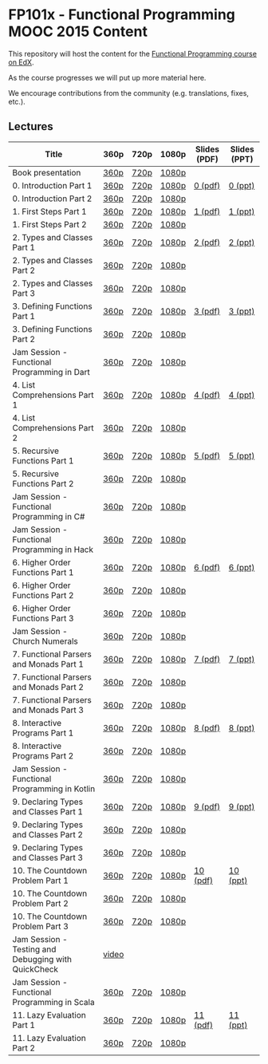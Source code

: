 # FP101x - Functional Programming MOOC 2015 Content

This repository will host the content for the [Functional Programming course on EdX](https://www.edx.org/course/introduction-functional-programming-delftx-fp101x-0).

As the course progresses we will put up more material here.

We encourage contributions from the community (e.g. translations, fixes, etc.).


Lectures
--------

| Title            | 360p | 720p | 1080p | Slides (PDF) | Slides (PPT) |
|------------------|------|------|-------|-------|-------|
| Book presentation | [360p](http://delftxdownloads.tudelft.nl/FP101x-FunctionalProgramming/Week1/FP101x-BookPresentation-ProgrammingInHaskell-video.360.mp4) | [720p](http://delftxdownloads.tudelft.nl/FP101x-FunctionalProgramming/Week1/FP101x-BookPresentation-ProgrammingInHaskell-video.720.mp4) | [1080p](http://delftxdownloads.tudelft.nl/FP101x-FunctionalProgramming/Week1/FP101x-BookPresentation-ProgrammingInHaskell-video.mp4) | | |
| 0. Introduction Part 1 | [360p](http://delftxdownloads.tudelft.nl/FP101x-FunctionalProgramming/Week0/FP101x-chapter0-part1-video.360.mp4) | [720p](http://delftxdownloads.tudelft.nl/FP101x-FunctionalProgramming/Week0/FP101x-chapter0-part1-video.720.mp4) | [1080p](http://delftxdownloads.tudelft.nl/FP101x-FunctionalProgramming/Week0/FP101x-chapter0-part1-video.mp4) | [0 (pdf)](slides/Chapter0.pdf) | [0 (ppt)](slides/Chapter0.pptx) |  
| 0. Introduction Part 2 | [360p](http://delftxdownloads.tudelft.nl/FP101x-FunctionalProgramming/Week0/FP101x-chapter0-part2-video.360.mp4) | [720p](http://delftxdownloads.tudelft.nl/FP101x-FunctionalProgramming/Week0/FP101x-chapter0-part2-video.720.mp4) | [1080p](http://delftxdownloads.tudelft.nl/FP101x-FunctionalProgramming/Week0/FP101x-chapter0-part2-video.mp4) | | |
| 1. First Steps Part 1 | [360p](http://delftxdownloads.tudelft.nl/FP101x-FunctionalProgramming/Week0/FP101x-chapter1-part1-video.360.mp4) | [720p](http://delftxdownloads.tudelft.nl/FP101x-FunctionalProgramming/Week0/FP101x-chapter1-part1-video.720.mp4) | [1080p](http://delftxdownloads.tudelft.nl/FP101x-FunctionalProgramming/Week0/FP101x-chapter1-part1-video.mp4) | [1 (pdf)](slides/Chapter1.pdf) | [1 (ppt)](slides/Chapter1.pptx) | 
| 1. First Steps Part 2 | [360p](http://delftxdownloads.tudelft.nl/FP101x-FunctionalProgramming/Week0/FP101x-chapter1-part2-video.360.mp4) | [720p](http://delftxdownloads.tudelft.nl/FP101x-FunctionalProgramming/Week0/FP101x-chapter1-part2-video.720.mp4) | [1080p](http://delftxdownloads.tudelft.nl/FP101x-FunctionalProgramming/Week0/FP101x-chapter1-part2-video.mp4) | | |
| 2. Types and Classes Part 1 | [360p](http://delftxdownloads.tudelft.nl/FP101x-FunctionalProgramming/Week1/FP101x-chapter2-part1-video.360.mp4) | [720p](http://delftxdownloads.tudelft.nl/FP101x-FunctionalProgramming/Week1/FP101x-chapter2-part1-video.720.mp4) | [1080p](http://delftxdownloads.tudelft.nl/FP101x-FunctionalProgramming/Week1/FP101x-chapter2-part1-video.mp4) |  [2 (pdf)](slides/Chapter2.pdf) | [2 (ppt)](slides/Chapter2.pptx) |
| 2. Types and Classes Part 2 | [360p](http://delftxdownloads.tudelft.nl/FP101x-FunctionalProgramming/Week1/FP101x-chapter2-part2-video.360.mp4) | [720p](http://delftxdownloads.tudelft.nl/FP101x-FunctionalProgramming/Week1/FP101x-chapter2-part2-video.720.mp4) | [1080p](http://delftxdownloads.tudelft.nl/FP101x-FunctionalProgramming/Week1/FP101x-chapter2-part2-video.mp4) | | |
| 2. Types and Classes Part 3 | [360p](http://delftxdownloads.tudelft.nl/FP101x-FunctionalProgramming/Week1/FP101x-chapter2-part3-video.360.mp4) | [720p](http://delftxdownloads.tudelft.nl/FP101x-FunctionalProgramming/Week1/FP101x-chapter2-part3-video.720.mp4) | [1080p](http://delftxdownloads.tudelft.nl/FP101x-FunctionalProgramming/Week1/FP101x-chapter2-part3-video.mp4) | | |
| 3. Defining Functions Part 1 | [360p](http://delftxdownloads.tudelft.nl/FP101x-FunctionalProgramming/Week1/FP101x-chapter3-part1-video.360.mp4) | [720p](http://delftxdownloads.tudelft.nl/FP101x-FunctionalProgramming/Week1/FP101x-chapter3-part1-video.720.mp4) | [1080p](http://delftxdownloads.tudelft.nl/FP101x-FunctionalProgramming/Week1/FP101x-chapter3-part1-video.mp4) | [3 (pdf)](slides/Chapter3.pdf) | [3 (ppt)](slides/Chapter3.pptx) |
| 3. Defining Functions Part 2 | [360p](http://delftxdownloads.tudelft.nl/FP101x-FunctionalProgramming/Week1/FP101x-chapter3-part2-video.360.mp4) | [720p](http://delftxdownloads.tudelft.nl/FP101x-FunctionalProgramming/Week1/FP101x-chapter3-part2-video.720.mp4) | [1080p](http://delftxdownloads.tudelft.nl/FP101x-FunctionalProgramming/Week1/FP101x-chapter3-part2-video.mp4) | | |
| Jam Session - Functional Programming in Dart | [360p](http://delftxdownloads.tudelft.nl/FP101x-FunctionalProgramming/Week1/FP101x-ProgramLanguages-Dart-video.360.mp4) |  [720p](http://delftxdownloads.tudelft.nl/FP101x-FunctionalProgramming/Week1/FP101x-ProgramLanguages-Dart-video.720.mp4) |  [1080p](http://delftxdownloads.tudelft.nl/FP101x-FunctionalProgramming/Week1/FP101x-ProgramLanguages-Dart-video.mp4) | | |
| 4. List Comprehensions Part 1 | [360p](http://delftxdownloads.tudelft.nl/FP101x-FunctionalProgramming/Week2/FP101x-chapter4-part1-video.360.mp4) | [720p](http://delftxdownloads.tudelft.nl/FP101x-FunctionalProgramming/Week2/FP101x-chapter4-part1-video.720.mp4) | [1080p](http://delftxdownloads.tudelft.nl/FP101x-FunctionalProgramming/Week2/FP101x-chapter4-part1-video.mp4) | [4 (pdf)](slides/Chapter4.pdf) | [4 (ppt)](slides/Chapter4.pptx) |
| 4. List Comprehensions Part 2 | [360p](http://delftxdownloads.tudelft.nl/FP101x-FunctionalProgramming/Week2/FP101x-chapter4-part2-video.360.mp4) | [720p](http://delftxdownloads.tudelft.nl/FP101x-FunctionalProgramming/Week2/FP101x-chapter4-part2-video.720.mp4) | [1080p](http://delftxdownloads.tudelft.nl/FP101x-FunctionalProgramming/Week2/FP101x-chapter4-part2-video.mp4) | | |
| 5. Recursive Functions Part 1 | [360p](http://delftxdownloads.tudelft.nl/FP101x-FunctionalProgramming/Week2/FP101x-chapter5-part1-video.360.mp4) | [720p](http://delftxdownloads.tudelft.nl/FP101x-FunctionalProgramming/Week2/FP101x-chapter5-part1-video.720.mp4) | [1080p](http://delftxdownloads.tudelft.nl/FP101x-FunctionalProgramming/Week2/FP101x-chapter5-part1-video.mp4) | [5 (pdf)](slides/Chapter5.pdf) | [5 (ppt)](slides/Chapter5.pptx) |
| 5. Recursive Functions Part 2 | [360p](http://delftxdownloads.tudelft.nl/FP101x-FunctionalProgramming/Week2/FP101x-chapter5-part2-video.360.mp4) | [720p](http://delftxdownloads.tudelft.nl/FP101x-FunctionalProgramming/Week2/FP101x-chapter5-part2-video.720.mp4) | [1080p](http://delftxdownloads.tudelft.nl/FP101x-FunctionalProgramming/Week2/FP101x-chapter5-part2-video.mp4) | | |
| Jam Session - Functional Programming in C# | [360p](http://delftxdownloads.tudelft.nl/FP101x-FunctionalProgramming/Week1/FP101x-ProgramLanguages-CSharp-video.360.mp4) | [720p](http://delftxdownloads.tudelft.nl/FP101x-FunctionalProgramming/Week1/FP101x-ProgramLanguages-CSharp-video.720.mp4) | [1080p](http://delftxdownloads.tudelft.nl/FP101x-FunctionalProgramming/Week1/FP101x-ProgramLanguages-CSharp-video.mp4) | | |
| Jam Session - Functional Programming in Hack | [360p](http://delftxdownloads.tudelft.nl/FP101x-FunctionalProgramming/Week2/FP101x-ProgramLanguages-Hack-video.360.mp4) | [720p](http://delftxdownloads.tudelft.nl/FP101x-FunctionalProgramming/Week2/FP101x-ProgramLanguages-Hack-video.720.mp4) | [1080p](http://delftxdownloads.tudelft.nl/FP101x-FunctionalProgramming/Week2/FP101x-ProgramLanguages-Hack-video.mp4) | | |
| 6. Higher Order Functions Part 1 | [360p](http://delftxdownloads.tudelft.nl/FP101x-FunctionalProgramming/Week3/FP101x-chapter6-part1-video.360.mp4) | [720p](http://delftxdownloads.tudelft.nl/FP101x-FunctionalProgramming/Week3/FP101x-chapter6-part1-video.720.mp4) | [1080p](http://delftxdownloads.tudelft.nl/FP101x-FunctionalProgramming/Week3/FP101x-chapter6-part1-video.mp4) | [6 (pdf)](slides/Chapter6.pdf) | [6 (ppt)](slides/Chapter6.pptx) |
| 6. Higher Order Functions Part 2 | [360p](http://delftxdownloads.tudelft.nl/FP101x-FunctionalProgramming/Week3/FP101x-chapter6-part2-video.360.mp4) | [720p](http://delftxdownloads.tudelft.nl/FP101x-FunctionalProgramming/Week3/FP101x-chapter6-part2-video.720.mp4) | [1080p](http://delftxdownloads.tudelft.nl/FP101x-FunctionalProgramming/Week3/FP101x-chapter6-part2-video.mp4) | | |
| 6. Higher Order Functions Part 3 | [360p](http://delftxdownloads.tudelft.nl/FP101x-FunctionalProgramming/Week3/FP101x-chapter6-part3-video.360.mp4) | [720p](http://delftxdownloads.tudelft.nl/FP101x-FunctionalProgramming/Week3/FP101x-chapter6-part3-video.720.mp4) | [1080p](http://delftxdownloads.tudelft.nl/FP101x-FunctionalProgramming/Week3/FP101x-chapter6-part3-video.mp4) | | |
| Jam Session - Church Numerals | [360p](http://delftxdownloads.tudelft.nl/FP101x-FunctionalProgramming/Week1/FP101x-StudentDemo-ExerciseHighOrderFunctions-video.360.mp4) | [720p](http://delftxdownloads.tudelft.nl/FP101x-FunctionalProgramming/Week1/FP101x-StudentDemo-ExerciseHighOrderFunctions-video.720.mp4) | [1080p](http://delftxdownloads.tudelft.nl/FP101x-FunctionalProgramming/Week1/FP101x-StudentDemo-ExerciseHighOrderFunctions-video.mp4) | | |
| 7. Functional Parsers and Monads Part 1 | [360p](http://delftxdownloads.tudelft.nl/FP101x-FunctionalProgramming/Week4/FP101x-chapter7-part1-video.360.mp4) | [720p](http://delftxdownloads.tudelft.nl/FP101x-FunctionalProgramming/Week4/FP101x-chapter7-part1-video.720.mp4) | [1080p](http://delftxdownloads.tudelft.nl/FP101x-FunctionalProgramming/Week4/FP101x-chapter7-part1-video.mp4) | [7 (pdf)](slides/Chapter7.pdf) | [7 (ppt)](slides/Chapter7.pptx) |
| 7. Functional Parsers and Monads Part 2 | [360p](http://delftxdownloads.tudelft.nl/FP101x-FunctionalProgramming/Week4/FP101x-chapter7-part2-video.360.mp4) | [720p](http://delftxdownloads.tudelft.nl/FP101x-FunctionalProgramming/Week4/FP101x-chapter7-part2-video.720.mp4) | [1080p](http://delftxdownloads.tudelft.nl/FP101x-FunctionalProgramming/Week4/FP101x-chapter7-part2-video.mp4) | | |
| 7. Functional Parsers and Monads Part 3 | [360p](http://delftxdownloads.tudelft.nl/FP101x-FunctionalProgramming/Week4/FP101x-chapter7-part3-video.360.mp4) | [720p](http://delftxdownloads.tudelft.nl/FP101x-FunctionalProgramming/Week4/FP101x-chapter7-part3-video.720.mp4) | [1080p](http://delftxdownloads.tudelft.nl/FP101x-FunctionalProgramming/Week4/FP101x-chapter7-part3-video.mp4) | | |
| 8. Interactive Programs Part 1 | [360p](http://delftxdownloads.tudelft.nl/FP101x-FunctionalProgramming/Week4/FP101x-chapter8-part1-video.360.mp4) | [720p](http://delftxdownloads.tudelft.nl/FP101x-FunctionalProgramming/Week4/FP101x-chapter8-part1-video.720.mp4) | [1080p](http://delftxdownloads.tudelft.nl/FP101x-FunctionalProgramming/Week4/FP101x-chapter8-part1-video.mp4) | [8 (pdf)](slides/Chapter8.pdf) | [8 (ppt)](slides/Chapter8.pptx) |
| 8. Interactive Programs Part 2 | [360p](http://delftxdownloads.tudelft.nl/FP101x-FunctionalProgramming/Week4/FP101x-chapter8-part2-video.360.mp4) | [720p](http://delftxdownloads.tudelft.nl/FP101x-FunctionalProgramming/Week4/FP101x-chapter8-part2-video.720.mp4) | [1080p](http://delftxdownloads.tudelft.nl/FP101x-FunctionalProgramming/Week4/FP101x-chapter8-part2-video.mp4) | | |
| Jam Session - Functional Programming in Kotlin | [360p](http://delftxdownloads.tudelft.nl/FP101x-FunctionalProgramming/Week4/FP101x-ProgramLanguages-Kotlin-video.360.mp4) | [720p](http://delftxdownloads.tudelft.nl/FP101x-FunctionalProgramming/Week4/FP101x-ProgramLanguages-Kotlin-video.720.mp4) | [1080p](http://delftxdownloads.tudelft.nl/FP101x-FunctionalProgramming/Week4/FP101x-ProgramLanguages-Kotlin-video.mp4) | | |
| 9. Declaring Types and Classes Part 1 | [360p](http://delftxdownloads.tudelft.nl/FP101x-FunctionalProgramming/Week5/FP101x-chapter9-part1-video.360.mp4) | [720p](http://delftxdownloads.tudelft.nl/FP101x-FunctionalProgramming/Week5/FP101x-chapter9-part1-video.720.mp4) | [1080p](http://delftxdownloads.tudelft.nl/FP101x-FunctionalProgramming/Week5/FP101x-chapter9-part1-video.mp4) | [9 (pdf)](slides/Chapter9.pdf) | [9 (ppt)](slides/Chapter9.pptx) |
| 9. Declaring Types and Classes Part 2 | [360p](http://delftxdownloads.tudelft.nl/FP101x-FunctionalProgramming/Week5/FP101x-chapter9-part2-video.360.mp4) | [720p](http://delftxdownloads.tudelft.nl/FP101x-FunctionalProgramming/Week5/FP101x-chapter9-part2-video.720.mp4) | [1080p](http://delftxdownloads.tudelft.nl/FP101x-FunctionalProgramming/Week5/FP101x-chapter9-part2-video.mp4) | | |
| 9. Declaring Types and Classes Part 3 | [360p](http://delftxdownloads.tudelft.nl/FP101x-FunctionalProgramming/Week5/FP101x-chapter9-part3-video.360.mp4) | [720p](http://delftxdownloads.tudelft.nl/FP101x-FunctionalProgramming/Week5/FP101x-chapter9-part3-video.720.mp4) | [1080p](http://delftxdownloads.tudelft.nl/FP101x-FunctionalProgramming/Week5/FP101x-chapter9-part3-video.mp4) | | |
| 10. The Countdown Problem Part 1 | [360p](http://delftxdownloads.tudelft.nl/FP101x-FunctionalProgramming/Week5/FP101x-chapter10-part1-video.360.mp4) | [720p](http://delftxdownloads.tudelft.nl/FP101x-FunctionalProgramming/Week5/FP101x-chapter10-part1-video.720.mp4) | [1080p](http://delftxdownloads.tudelft.nl/FP101x-FunctionalProgramming/Week5/FP101x-chapter10-part1-video.mp4) |  [10 (pdf)](slides/Chapter10.pdf) | [10 (ppt)](slides/Chapter10.pptx) |
| 10. The Countdown Problem Part 2 | [360p](http://delftxdownloads.tudelft.nl/FP101x-FunctionalProgramming/Week5/FP101x-chapter10-part2-video.360.mp4) | [720p](http://delftxdownloads.tudelft.nl/FP101x-FunctionalProgramming/Week5/FP101x-chapter10-part2-video.720.mp4) | [1080p](http://delftxdownloads.tudelft.nl/FP101x-FunctionalProgramming/Week5/FP101x-chapter10-part2-video.mp4) | | |
| 10. The Countdown Problem Part 3 | [360p](http://delftxdownloads.tudelft.nl/FP101x-FunctionalProgramming/Week5/FP101x-chapter10-part3-video.360.mp4) | [720p](http://delftxdownloads.tudelft.nl/FP101x-FunctionalProgramming/Week5/FP101x-chapter10-part3-video.720.mp4) | [1080p](http://delftxdownloads.tudelft.nl/FP101x-FunctionalProgramming/Week5/FP101x-chapter10-part3-video.mp4) | | |
| Jam Session - Testing and Debugging with QuickCheck | [video](https://courses.edx.org/c4x/DelftX/FP101x/asset/Randomized_Testing.mp4) | | | | |
| Jam Session - Functional Programming in Scala | [360p](http://delftxdownloads.tudelft.nl/FP101x-FunctionalProgramming/Week1/FP101x-ProgramLanguages-Scala-video.360.mp4) | [720p](http://delftxdownloads.tudelft.nl/FP101x-FunctionalProgramming/Week1/FP101x-ProgramLanguages-Scala-video.720.mp4) | [1080p](http://delftxdownloads.tudelft.nl/FP101x-FunctionalProgramming/Week1/FP101x-ProgramLanguages-Scala-video.mp4) | | |
| 11. Lazy Evaluation Part 1 | [360p](http://delftxdownloads.tudelft.nl/FP101x-FunctionalProgramming/Week6/FP101x-chapter11-part1-video.360.mp4) | [720p](http://delftxdownloads.tudelft.nl/FP101x-FunctionalProgramming/Week6/FP101x-chapter11-part1-video.720.mp4) | [1080p](http://delftxdownloads.tudelft.nl/FP101x-FunctionalProgramming/Week6/FP101x-chapter11-part1-video.mp4) |  [11 (pdf)](slides/Chapter11.pdf) | [11 (ppt)](slides/Chapter11.pptx) |
| 11. Lazy Evaluation Part 2 | [360p](http://delftxdownloads.tudelft.nl/FP101x-FunctionalProgramming/Week6/FP101x-chapter11-part2-video.360.mp4) | [720p](http://delftxdownloads.tudelft.nl/FP101x-FunctionalProgramming/Week6/FP101x-chapter11-part2-video.720.mp4) | [1080p](http://delftxdownloads.tudelft.nl/FP101x-FunctionalProgramming/Week6/FP101x-chapter11-part2-video.mp4) | | |
